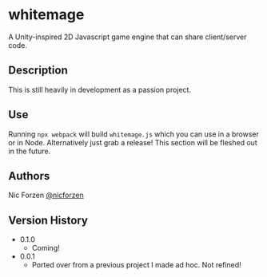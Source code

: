 # whitemage

A Unity-inspired 2D Javascript game engine that can share client/server code.

## Description

This is still heavily in development as a passion project.

## Use

Running `npx webpack` will build `whitemage.js` which you can use in a browser or in Node.
Alternatively just grab a release!
This section will be fleshed out in the future.

## Authors

Nic Forzen
[@nicforzen](https://twitter.com/nicforzen)

## Version History

* 0.1.0
    * Coming!
* 0.0.1
    * Ported over from a previous project I made ad hoc. Not refined!